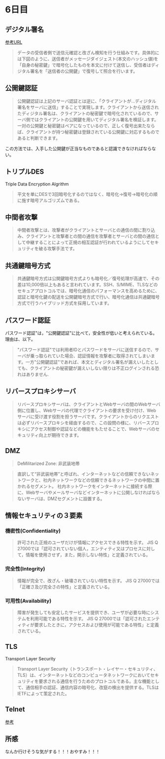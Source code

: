 # 6日目

## デジタル署名

[参考URL](http://www.infraexpert.com/study/security5.html)

> データの受信者側で送信元確認と改ざん検知を行う仕組みです。具体的には下図のように、送信者がメッセージダイジェスト(本文のハッシュ値)を「自身の秘密鍵」で暗号化したものを本文に付けて送信し、受信者はディジタル署名を「送信者の公開鍵」で復号して照合を行います。

## 公開鍵認証

> 公開鍵認証は上記のサーバ認証とは逆に、「クライアントが…ディジタル署名をサーバに送信」することで実現します。クライアントから送信されたディジタル署名は、クライアントの秘密鍵で暗号化されているので、サーバ側ではクライアントの公開鍵を用いてディジタル署名を検証します。一対の公開鍵と秘密鍵はペアになっているので、正しく復号出来たならば、クライアントが持つ秘密鍵は登録されている公開鍵に対応するものであると判断できます。

この方法では、入手した公開鍵が正当なものであると認識できなければならない。

## トリプルDES

Triple Data Encryption Algrithm

> 平文を単にDESで3回暗号化するのではなく、暗号化→復号→暗号化の順に施す暗号アルゴリズムである。

## 中間者攻撃

> 中間者攻撃とは、攻撃者がクライアントとサーバとの通信の間に割り込み、クライアントと攻撃者との間の通信を攻撃者とサーバとの間の通信として中継することによって正規の相互認証が行われているようにしてセキュリティを破る攻撃手法です。

## 共通鍵暗号方式

> 共通鍵暗号方式は公開鍵暗号方式よりも暗号化／復号処理が高速で、その差は10,000倍以上もあると言われています。SSH、S/MIME、TLSなどのセキュアプロトコルでは、暗号化通信のパフォーマンスを高めるために、認証と暗号化鍵の配送を公開鍵暗号方式で行い、暗号化通信は共通鍵暗号方式で行うハイブリッド方式を採用しています。

## パスワード認証

パスワード認証"は，"公開鍵認証"に比べて，安全性が低いと考えられている。 理由は、以下。

> "パスワード認証"では利用者IDとパスワードをサーバに送信するので、サーバが乗っ取られていた場合、認証情報を攻撃者に取得されてしまいます。一方"公開鍵認証"であれば、本文とディジタル署名が漏えいしたとしても、クライアントの秘密鍵が漏えいしない限りは不正ログインされる恐れはありません.

## リバースプロキシサーバ

> リバースプロキシサーバは、クライアントとWebサーバの間のWebサーバ側に位置し、Webサーバの代理でクライアントの要求を受け付け、Webサーバに受け渡す役割を担うサーバです。クライアントからのリクエストは必ずリバースプロキシを経由するので、この設問の様に、リバースプロキシにアクセス制御や認証などの機能をもたせることで、Webサーバのセキュリティ向上が期待できます。

## DMZ

> DeMilitarized Zone: 非武装地帯

> 直訳して“非武装地帯”と呼ばれ、インターネットなどの信頼できないネットワークと、社内ネットワークなどの信頼できるネットワークの中間に置かれるセグメント。
> 社内ネットワークをインターネットに接続する際に、Webサーバやメールサーバなどインターネットに公開しなければならないサーバは、DMZセグメントに設置する。

## 情報セキュリティの３要素

### 機密性(Confidentiality)

> 許可された正規のユーザだけが情報にアクセスできる特性を示す。
> JIS Q 27000では「認可されていない個人，エンティティ又はプロセスに対して，情報を使用させず，また，開示しない特性」と定義されている。

### 完全性(Integrity)

> 情報が完全で、改ざん・破壊されていない特性を示す。
> JIS Q 27000では「正確さ及び完全さの特性」と定義されている。

### 可用性(Availability)

> 障害が発生しても安定したサービスを提供でき、ユーザが必要な時にシステムを利用可能である特性を示す。
> JIS Q 27000では「認可されたエンティティが要求したときに，アクセスおよび使用が可能である特性」と定義されている。

## TLS

Transport Layer Security

> Transport Layer Security（トランスポート・レイヤー・セキュリティ、TLS）は、インターネットなどのコンピュータネットワークにおいてセキュリティを要求される通信を行うためのプロトコルである。主な機能として、通信相手の認証、通信内容の暗号化、改竄の検出を提供する。TLSはIETFによって策定された。

## Telnet

[参考](http://wa3.i-3-i.info/word11719.html)

## 所感

なんか行けそうな気がする！！！おやすみ！！！